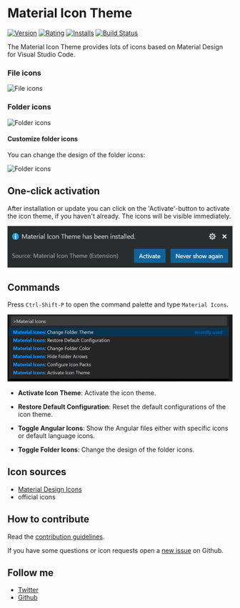 # Material Icon Theme

[![Version](https://vsmarketplacebadge.apphb.com/version-short/pkief.material-icon-theme.svg)](https://marketplace.visualstudio.com/items?itemName=PKief.material-icon-theme)
[![Rating](https://vsmarketplacebadge.apphb.com/rating-short/pkief.material-icon-theme.svg)](https://marketplace.visualstudio.com/items?itemName=PKief.material-icon-theme)
[![Installs](https://vsmarketplacebadge.apphb.com/installs/PKief.material-icon-theme.svg)](https://marketplace.visualstudio.com/items?itemName=PKief.material-icon-theme)
[![Build Status](https://travis-ci.org/PKief/vscode-material-icon-theme.svg?branch=master)](https://travis-ci.org/PKief/vscode-material-icon-theme)

The Material Icon Theme provides lots of icons based on Material Design for Visual Studio Code.

### File icons

![File icons](https://raw.githubusercontent.com/PKief/vscode-material-icon-theme/master/images/file-icons.png)

### Folder icons

![Folder icons](https://raw.githubusercontent.com/PKief/vscode-material-icon-theme/master/images/folder-icons.png)

#### Customize folder icons

You can change the design of the folder icons:

![Folder icons](https://raw.githubusercontent.com/PKief/vscode-material-icon-theme/master/images/set-folder-icons.gif)

## One-click activation
After installation or update you can click on the 'Activate'-button to activate the icon theme, if you haven't already. The icons will be visible immediately.

![activation](https://raw.githubusercontent.com/PKief/vscode-material-icon-theme/master/images/oneclickactivation.png)

## Commands
Press `Ctrl-Shift-P` to open the command palette and type `Material Icons`.

![commands](https://raw.githubusercontent.com/PKief/vscode-material-icon-theme/master/images/commandPalette.png)

- **Activate Icon Theme**: Activate the icon theme.

- **Restore Default Configuration**: Reset the default configurations of the icon theme.

- **Toggle Angular Icons**: Show the Angular files either with specific icons or default language icons.

- **Toggle Folder Icons**: Change the design of the folder icons.

## Icon sources
* [Material Design Icons](https://materialdesignicons.com/)
* official icons

## How to contribute

Read the [contribution guidelines](https://github.com/PKief/vscode-material-icon-theme/blob/master/CONTRIBUTING.md).

If you have some questions or icon requests open a [new issue](https://github.com/PKief/vscode-material-icon-theme/issues/new) on Github.

## Follow me
- [Twitter](https://twitter.com/PhilippKief)
- [Github](https://github.com/PKief)